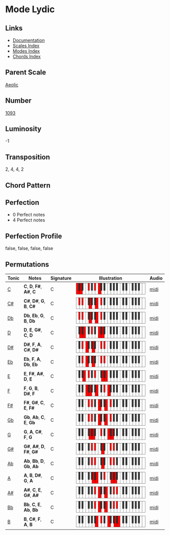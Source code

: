 # Mode Lydic

## Links

- [Documentation](README.md)
- [Scales Index](Scales.md)
- [Modes Index](Modes.md)
- [Chords Index](Chords.md)

## Parent Scale

[Aeolic](ScaleAeolic.md)

## Number

[1093](https://ianring.com/musictheory/scales/1093)

## Luminosity

-1

## Transposition

2, 4, 4, 2

## Chord Pattern



## Perfection

- 0 Perfect notes
- 4 Perfect notes

## Perfection Profile

false, false, false, false

## Permutations

| Tonic | Notes | Signature | Illustration | Audio |
|-------|-------|-----------|--------------|-------|
| [C](ModeCNaturalLydic.md) | **C**, **D**, **F#**, **A#**, **C** | C | ![CNaturalLydic](ModeCNaturalLydic.png) | [midi](https://github.com/edipermadi/music/blob/main/docs/ModeCNaturalLydic.mid?raw=true) |
| [C#](ModeCSharpLydic.md) | **C#**, **D#**, **G**, **B**, **C#** | C | ![CSharpLydic](ModeCSharpLydic.png) | [midi](https://github.com/edipermadi/music/blob/main/docs/ModeCSharpLydic.mid?raw=true) |
| [Db](ModeDFlatLydic.md) | **Db**, **Eb**, **G**, **B**, **Db** | C | ![DFlatLydic](ModeDFlatLydic.png) | [midi](https://github.com/edipermadi/music/blob/main/docs/ModeDFlatLydic.mid?raw=true) |
| [D](ModeDNaturalLydic.md) | **D**, **E**, **G#**, **C**, **D** | C | ![DNaturalLydic](ModeDNaturalLydic.png) | [midi](https://github.com/edipermadi/music/blob/main/docs/ModeDNaturalLydic.mid?raw=true) |
| [D#](ModeDSharpLydic.md) | **D#**, **F**, **A**, **C#**, **D#** | C | ![DSharpLydic](ModeDSharpLydic.png) | [midi](https://github.com/edipermadi/music/blob/main/docs/ModeDSharpLydic.mid?raw=true) |
| [Eb](ModeEFlatLydic.md) | **Eb**, **F**, **A**, **Db**, **Eb** | C | ![EFlatLydic](ModeEFlatLydic.png) | [midi](https://github.com/edipermadi/music/blob/main/docs/ModeEFlatLydic.mid?raw=true) |
| [E](ModeENaturalLydic.md) | **E**, **F#**, **A#**, **D**, **E** | C | ![ENaturalLydic](ModeENaturalLydic.png) | [midi](https://github.com/edipermadi/music/blob/main/docs/ModeENaturalLydic.mid?raw=true) |
| [F](ModeFNaturalLydic.md) | **F**, **G**, **B**, **D#**, **F** | C | ![FNaturalLydic](ModeFNaturalLydic.png) | [midi](https://github.com/edipermadi/music/blob/main/docs/ModeFNaturalLydic.mid?raw=true) |
| [F#](ModeFSharpLydic.md) | **F#**, **G#**, **C**, **E**, **F#** | C | ![FSharpLydic](ModeFSharpLydic.png) | [midi](https://github.com/edipermadi/music/blob/main/docs/ModeFSharpLydic.mid?raw=true) |
| [Gb](ModeGFlatLydic.md) | **Gb**, **Ab**, **C**, **E**, **Gb** | C | ![GFlatLydic](ModeGFlatLydic.png) | [midi](https://github.com/edipermadi/music/blob/main/docs/ModeGFlatLydic.mid?raw=true) |
| [G](ModeGNaturalLydic.md) | **G**, **A**, **C#**, **F**, **G** | C | ![GNaturalLydic](ModeGNaturalLydic.png) | [midi](https://github.com/edipermadi/music/blob/main/docs/ModeGNaturalLydic.mid?raw=true) |
| [G#](ModeGSharpLydic.md) | **G#**, **A#**, **D**, **F#**, **G#** | C | ![GSharpLydic](ModeGSharpLydic.png) | [midi](https://github.com/edipermadi/music/blob/main/docs/ModeGSharpLydic.mid?raw=true) |
| [Ab](ModeAFlatLydic.md) | **Ab**, **Bb**, **D**, **Gb**, **Ab** | C | ![AFlatLydic](ModeAFlatLydic.png) | [midi](https://github.com/edipermadi/music/blob/main/docs/ModeAFlatLydic.mid?raw=true) |
| [A](ModeANaturalLydic.md) | **A**, **B**, **D#**, **G**, **A** | C | ![ANaturalLydic](ModeANaturalLydic.png) | [midi](https://github.com/edipermadi/music/blob/main/docs/ModeANaturalLydic.mid?raw=true) |
| [A#](ModeASharpLydic.md) | **A#**, **C**, **E**, **G#**, **A#** | C | ![ASharpLydic](ModeASharpLydic.png) | [midi](https://github.com/edipermadi/music/blob/main/docs/ModeASharpLydic.mid?raw=true) |
| [Bb](ModeBFlatLydic.md) | **Bb**, **C**, **E**, **Ab**, **Bb** | C | ![BFlatLydic](ModeBFlatLydic.png) | [midi](https://github.com/edipermadi/music/blob/main/docs/ModeBFlatLydic.mid?raw=true) |
| [B](ModeBNaturalLydic.md) | **B**, **C#**, **F**, **A**, **B** | C | ![BNaturalLydic](ModeBNaturalLydic.png) | [midi](https://github.com/edipermadi/music/blob/main/docs/ModeBNaturalLydic.mid?raw=true) |
